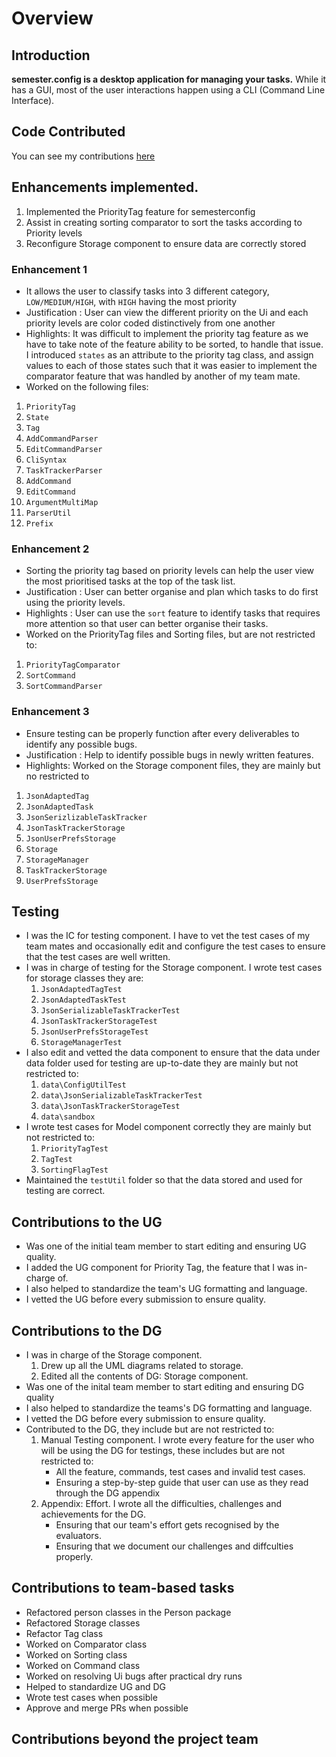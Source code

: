# Overview

## Introduction

**semester.config is a desktop application for managing your tasks.**
While it has a GUI, most of the user interactions happen using a CLI (Command Line Interface).

## Code Contributed
You can see my contributions [here](https://nus-cs2103-ay2021s2.github.io/tp-dashboard/?search=&sort=groupTitle&sortWithin=title&timeframe=commit&mergegroup=&groupSelect=groupByRepos&breakdown=true&checkedFileTypes=docs~functional-code~test-code~other&since=)

## Enhancements implemented.
1) Implemented the PriorityTag feature for semesterconfig
2) Assist in creating sorting comparator to sort the tasks according to Priority levels
3) Reconfigure Storage component to ensure data are correctly stored

### Enhancement 1
* It allows the user to classify tasks into 3 different category, `LOW/MEDIUM/HIGH`, with `HIGH` having the most priority
* Justification : User can view the different priority on the Ui and each priority levels are color coded distinctively from one another
* Highlights: It was difficult to implement the priority tag feature as we have to take note of the feature ability to be sorted, to handle that issue. I introduced `states` as an attribute to the priority tag class, and assign values to each of those states such that it was easier to implement the comparator feature that was handled by another of my team mate.
* Worked on the following files:
1) `PriorityTag`
2) `State`
3) `Tag`
4) `AddCommandParser`
5) `EditCommandParser`
6) `CliSyntax`
7) `TaskTrackerParser`
8) `AddCommand`
9) `EditCommand`
10) `ArgumentMultiMap`
11) `ParserUtil`
12) `Prefix`
  
### Enhancement 2
* Sorting the priority tag based on priority levels can help the user view the most prioritised tasks at the top of the task list. 
* Justification : User can better organise and plan which tasks to do first using the priority levels.
* Highlights : User can use the `sort` feature to identify tasks that requires more attention so that user can better organise their tasks.
* Worked on the PriorityTag files and Sorting files, but are not restricted to:
1) `PriorityTagComparator`
2) `SortCommand`
3) `SortCommandParser`
     
### Enhancement 3
* Ensure testing can be properly function after every deliverables to identify any possible bugs.
* Justification : Help to identify possible bugs in newly written features.
* Highlights: Worked on the Storage component files, they are mainly but no restricted to
1) `JsonAdaptedTag`
2) `JsonAdaptedTask`
3) `JsonSerizlizableTaskTracker`
4) `JsonTaskTrackerStorage`
5) `JsonUserPrefsStorage`
6) `Storage`
7) `StorageManager`
8) `TaskTrackerStorage`
9) `UserPrefsStorage`
     
## Testing
* I was the IC for testing component. I have to vet the test cases of my team mates and occasionally edit and configure the test cases to ensure that the test cases are well written. 
* I was in charge of testing for the Storage component. I wrote test cases for storage classes they are:
    1. `JsonAdaptedTagTest`
    2. `JsonAdaptedTaskTest`
    3. `JsonSerializableTaskTrackerTest`
    4. `JsonTaskTrackerStorageTest`
    5. `JsonUserPrefsStorageTest`
    6. `StorageManagerTest`
* I also edit and vetted the data component to ensure that the data under data folder used for testing are up-to-date they are mainly but not restricted to:
    1. `data\ConfigUtilTest`
    2. `data\JsonSerializableTaskTrackerTest`
    3. `data\JsonTaskTrackerStorageTest`
    4. `data\sandbox`
* I wrote test cases for Model component correctly they are mainly but not restricted to:
    1. `PriorityTagTest`
    2. `TagTest`
    3. `SortingFlagTest`
* Maintained the `testUtil` folder so that the data stored and used for testing are correct. 

## Contributions to the UG
* Was one of the initial team member to start editing and ensuring UG quality.
* I added the UG component for Priority Tag, the feature that I was in-charge of. 
* I also helped to standardize the team's UG formatting and language. 
* I vetted the UG before every submission to ensure quality. 

## Contributions to the DG
* I was in charge of the Storage component.
    1. Drew up all the UML diagrams related to storage.
    2. Edited all the contents of DG: Storage component. 
* Was one of the inital team member to start editing and ensuring DG quality
* I also helped to standardize the teams's DG formatting and language.
* I vetted the DG before every submission to ensure quality.
* Contributed to the DG, they include but are not restricted to:
    1. Manual Testing component. I wrote every feature for the user who will be using the DG for testings, these includes but are not restricted to:
        * All the feature, commands, test cases and invalid test cases.
        * Ensuring a step-by-step guide that user can use as they read through the DG appendix
    1. Appendix: Effort. I wrote all the difficulties, challenges and achievements for the DG. 
        * Ensuring that our team's effort gets recognised by the evaluators.
        * Ensuring that we document our challenges and diffculties properly. 

## Contributions to team-based tasks
* Refactored person classes in the Person package
* Refactored Storage classes 
* Refactor Tag class
* Worked on Comparator class 
* Worked on Sorting class
* Worked on Command class
* Worked on resolving Ui bugs after practical dry runs
* Helped to standardize UG and DG
* Wrote test cases when possible
* Approve and merge PRs when possible

## Contributions beyond the project team

